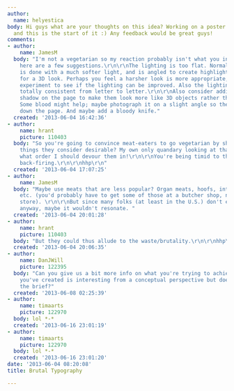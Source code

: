 ```yaml
---
author:
  name: helyestica
body: Hi guys what are your thoughts on this idea? Working on a poster at the moment
  and this is the start of it :) Any feedback would be great guys!
comments:
- author:
    name: JamesM
  body: "I'm not a vegetarian so my reaction probably isn't what you intended, but
    here are a few suggestions.\r\n\r\nThe lighting is too flat. Normally food photography
    is done with a much softer light, and is angled to create highlights and shadows
    for a 3D look. Perhaps you feel a harsher look is more appropriate, but I would
    experiment to see if the lighting can be improved. Also the lighting doesn't seem
    totally consistent from letter to letter.\r\n\r\nAlso consider adding a slight
    shadow on the page to make them look more like 3D objects rather than cutouts.
    Some blood might help; maybe photograph it on a slight angle so the blood is running
    down the page. And maybe add a bloody knife."
  created: '2013-06-04 16:42:36'
- author:
    name: hrant
    picture: 110403
  body: "So you're going to convince meat-eaters to go vegetarian by showing them
    things they consider desirable? My own only quandary looking at that stuff is
    what order I should devour them in!\r\n\r\nYou're being timid to the point of
    back-firing.\r\n\r\nhhp\r\n"
  created: '2013-06-04 17:07:25'
- author:
    name: JamesM
  body: "Maybe use meats that are less popular? Organ meats, hoofs, intestines, ears,
    etc. (you'd probably have to get some of those at a butcher shop, not a grocery
    store). \r\n\r\nBut since many folks (at least in the U.S.) don't eat those parts
    anyway, maybe it wouldn't resonate. "
  created: '2013-06-04 20:01:28'
- author:
    name: hrant
    picture: 110403
  body: "But they could thus allude to the waste/brutality.\r\n\r\nhhp\r\n"
  created: '2013-06-04 20:06:35'
- author:
    name: DanJWill
    picture: 122395
  body: "Can you give us a bit more info on what you're trying to achieve helyestica?\r\n\r\nWhat
    you've created is interesting from a conceptual perspective but does it 'meat'
    the brief?"
  created: '2013-06-08 02:25:39'
- author:
    name: timaarts
    picture: 122970
  body: lol *-*
  created: '2013-06-16 23:01:19'
- author:
    name: timaarts
    picture: 122970
  body: lol *-*
  created: '2013-06-16 23:01:20'
date: '2013-06-04 08:20:08'
title: Brutal Typography

---
```

